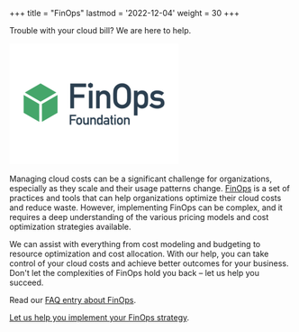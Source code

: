 +++
title = "FinOps"
lastmod = '2022-12-04'
weight = 30
+++

Trouble with your cloud bill?
We are here to help.

![FinOps](../../../images/finops.png)

<!--more-->

Managing cloud costs can be a significant challenge for organizations,
especially as they scale and their usage patterns change.
[FinOps](https://www.finops.org) is a set of practices and tools that can help
organizations optimize their cloud costs and reduce waste. However,
implementing FinOps can be complex, and it requires a deep understanding of the
various pricing models and cost optimization strategies available.

We can assist with everything from cost modeling and budgeting to resource
optimization and cost allocation. With our help, you can take control of your
cloud costs and achieve better outcomes for your business. Don't let the
complexities of FinOps hold you back – let us help you succeed.

Read our [FAQ entry about FinOps](/home/services/faq/#finops).

[Let us help you implement your FinOps strategy](/contact).
